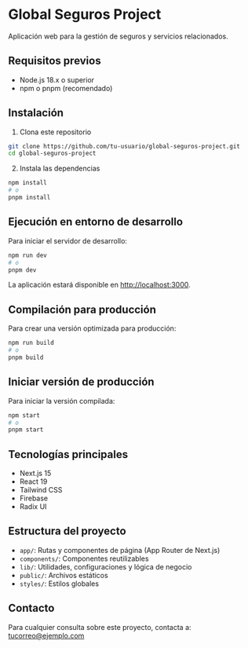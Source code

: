 # Global Seguros Project

Aplicación web para la gestión de seguros y servicios relacionados.

## Requisitos previos

- Node.js 18.x o superior
- npm o pnpm (recomendado)

## Instalación

1. Clona este repositorio
```bash
git clone https://github.com/tu-usuario/global-seguros-project.git
cd global-seguros-project
```

2. Instala las dependencias
```bash
npm install
# o
pnpm install
```

## Ejecución en entorno de desarrollo

Para iniciar el servidor de desarrollo:

```bash
npm run dev
# o
pnpm dev
```

La aplicación estará disponible en [http://localhost:3000](http://localhost:3000).

## Compilación para producción

Para crear una versión optimizada para producción:

```bash
npm run build
# o
pnpm build
```

## Iniciar versión de producción

Para iniciar la versión compilada:

```bash
npm start
# o
pnpm start
```

## Tecnologías principales

- Next.js 15
- React 19
- Tailwind CSS
- Firebase
- Radix UI

## Estructura del proyecto

- `app/`: Rutas y componentes de página (App Router de Next.js)
- `components/`: Componentes reutilizables 
- `lib/`: Utilidades, configuraciones y lógica de negocio
- `public/`: Archivos estáticos
- `styles/`: Estilos globales

## Contacto

Para cualquier consulta sobre este proyecto, contacta a:
[tucorreo@ejemplo.com](mailto:tucorreo@ejemplo.com) 